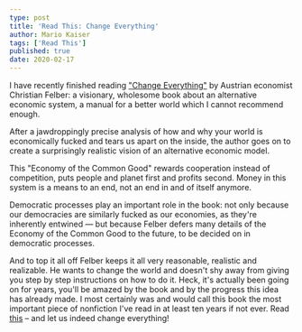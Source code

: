 ```yaml
---
type: post
title: 'Read This: Change Everything'
author: Mario Kaiser
tags: ['Read This']
published: true
date: 2020-02-17
---
```


I have recently finished reading ["Change Everything"](https://www.zedbooks.net/shop/book/change-everything/) by Austrian economist Christian Felber: a visionary, wholesome book about an alternative economic system, a manual for a better world which I cannot recommend enough.

After a jawdroppingly precise analysis of how and why your world is economically fucked and tears us apart on the inside, the author goes on to create a surprisingly realistic vision of an alternative economic model.

This "Economy of the Common Good" rewards cooperation instead of competition, puts people and planet first and profits second. Money in this system is a means to an end, not an end in and of itself anymore.

Democratic processes play an important role in the book: not only because our democracies are similarly fucked as our economies, as they're inherently entwined — but because Felber defers many details of the Economy of the Common Good to the future, to be decided on in democratic processes.

And to top it all off Felber keeps it all very reasonable, realistic and realizable. He wants to change the world and doesn't shy away from giving you step by step instructions on how to do it. Heck, it's actually been going on for years, you'll be amazed by the book and by the progress this idea has already made. I most certainly was and would call this book the most important piece of nonfiction I've read in at least ten years if not ever. Read [this](https://www.zedbooks.net/shop/book/change-everything/) – and let us indeed change everything!
